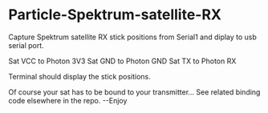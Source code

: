 # Particle-Spektrum-satellite-RX
Capture Spektrum satellite RX stick positions from Serial1 and diplay to usb serial port.

Sat VCC to Photon 3V3
Sat GND to Photon GND
Sat TX to Photon RX

Terminal should display the stick positions.

Of course your sat has to be bound to your transmitter... See related binding code elsewhere in the repo.
--Enjoy
